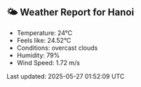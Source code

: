 <!-- WEATHER-START -->
## 🌤 Weather Report for Hanoi

- Temperature: 24°C
- Feels like: 24.52°C
- Conditions: overcast clouds
- Humidity: 79%
- Wind Speed: 1.72 m/s

Last updated: 2025-05-27 01:52:09 UTC
<!-- WEATHER-END -->
